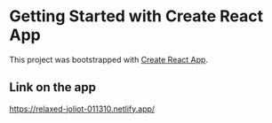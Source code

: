 # Getting Started with Create React App

This project was bootstrapped with [Create React App](https://github.com/facebook/create-react-app).

## Link on the app
https://relaxed-joliot-011310.netlify.app/

